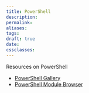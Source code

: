 ```yaml
---
title: PowerShell
description: 
permalink: 
aliases: 
tags: 
draft: true
date: 
cssclasses:
---
```



Resources on PowerShell
- [PowerShell Gallery](https://www.powershellgallery.com/)
- [PowerShell Module Browser](https://learn.microsoft.com/en-us/powershell/module/)